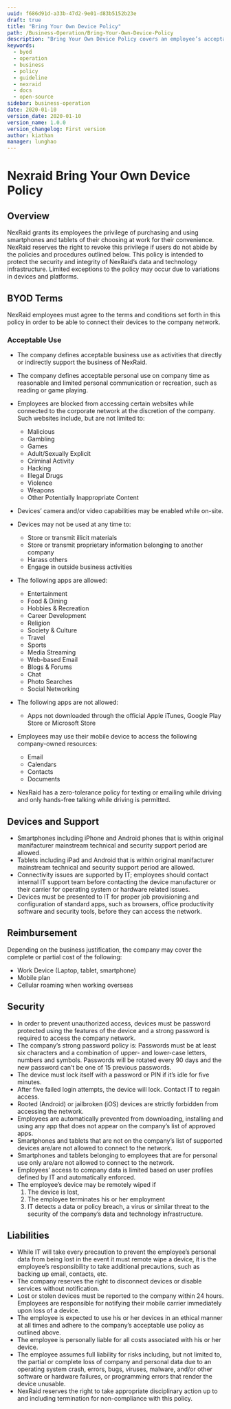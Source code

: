 ```yaml
---
uuid: f686d91d-a33b-47d2-9e01-d83b5152b23e
draft: true
title: "Bring Your Own Device Policy"
path: /Business-Operation/Bring-Your-Own-Device-Policy
description: "Bring Your Own Device Policy covers an employee’s acceptable use of personal devices on corporate networks, defines security controls, and describes supported devices and apps."
keywords: 
  - byod
  - operation
  - business
  - policy
  - guideline
  - nexraid
  - docs
  - open-source
sidebar: business-operation
date: 2020-01-10
version_date: 2020-01-10
version_name: 1.0.0
version_changelog: First version
author: kiathan
manager: lunghao
---
```


# Nexraid Bring Your Own Device Policy
## Overview
NexRaid grants its employees the privilege of purchasing and using smartphones and tablets of their choosing at work for their convenience. NexRaid reserves the right to revoke this privilege if users do not abide by the policies and procedures outlined below. This policy is intended to protect the security and integrity of NexRaid’s data and technology infrastructure. Limited exceptions to the policy may occur due to variations in devices and platforms.


## BYOD Terms
NexRaid employees must agree to the terms and conditions set forth in this policy in order to be able to connect their devices to the company network.

### Acceptable Use
* The company defines acceptable business use as activities that directly or indirectly support the business of NexRaid.
* The company defines acceptable personal use on company time as reasonable and limited personal communication or recreation, such as reading or game playing.
* Employees are blocked from accessing certain websites while connected to the corporate network at the discretion of the company. Such websites include, but are not limited to:
   * Malicious
   * Gambling
   * Games
   * Adult/Sexually Explicit
   * Criminal Activity
   * Hacking
   * Illegal Drugs
   * Violence
   * Weapons
   * Other Potentially Inappropriate Content
* Devices’ camera and/or video capabilities may be enabled while on-site.
* Devices may not be used at any time to:
   * Store or transmit illicit materials
   * Store or transmit proprietary information belonging to another company
   * Harass others
   * Engage in outside business activities
* The following apps are allowed:
   * Entertainment
   * Food & Dining
   * Hobbies & Recreation
   * Career Development
   * Religion
   * Society & Culture
   * Travel
   * Sports
   * Media Streaming
   * Web-based Email
   * Blogs & Forums
   * Chat
   * Photo Searches
   * Social Networking

* The following apps are not allowed:
   * Apps not downloaded through the official Apple iTunes, Google Play Store or Microsoft Store

* Employees may use their mobile device to access the following company-owned resources:
   * Email
   * Calendars
   * Contacts
   * Documents

* NexRaid has a zero-tolerance policy for texting or emailing while driving and only hands-free talking while driving is permitted.


## Devices and Support
* Smartphones including iPhone and Android phones that is within original manifacturer mainstream technical and security support period are allowed.
* Tablets including iPad and Android that is within original manifacturer mainstream technical and security support period are allowed.
* Connectivity issues are supported by IT; employees should contact internal IT support team before contacting the device manufacturer or their carrier for operating system or hardware related issues.
* Devices must be presented to IT for proper job provisioning and configuration of standard apps, such as browsers, office productivity software and security tools, before they can access the network.


## Reimbursement
Depending on the business justification, the company may cover the complete or partial cost of the following:
* Work Device (Laptop, tablet, smartphone)
* Mobile plan
* Cellular roaming when working overseas

## Security
* In order to prevent unauthorized access, devices must be password protected using the features of the device and a strong password is required to access the company network.
* The company’s strong password policy is: Passwords must be at least six characters and a combination of upper- and lower-case letters, numbers and symbols. Passwords will be rotated every 90 days and the new password can’t be one of 15 previous passwords.
* The device must lock itself with a password or PIN if it’s idle for five minutes.
* After five failed login attempts, the device will lock. Contact IT to regain access.
* Rooted (Android) or jailbroken (iOS) devices are strictly forbidden from accessing the network.
* Employees are automatically prevented from downloading, installing and using any app that does not appear on the company’s list of approved apps.
* Smartphones and tablets that are not on the company’s list of supported devices are/are not allowed to connect to the network.
* Smartphones and tablets belonging to employees that are for personal use only are/are not allowed to connect to the network.
* Employees’ access to company data is limited based on user profiles defined by IT and automatically enforced.
* The employee’s device may be remotely wiped if
   1. The device is lost,
   2. The employee terminates his or her employment
   3. IT detects a data or policy breach, a virus or similar threat to the security of the company’s data and technology infrastructure.


## Liabilities
* While IT will take every precaution to prevent the employee’s personal data from being lost in the event it must remote wipe a device, it is the employee’s responsibility to take additional precautions, such as backing up email, contacts, etc.
* The company reserves the right to disconnect devices or disable services without notification.
* Lost or stolen devices must be reported to the company within 24 hours. Employees are responsible for notifying their mobile carrier immediately upon loss of a device.
* The employee is expected to use his or her devices in an ethical manner at all times and adhere to the company’s acceptable use policy as outlined above.
* The employee is personally liable for all costs associated with his or her device.
* The employee assumes full liability for risks including, but not limited to, the partial or complete loss of company and personal data due to an operating system crash, errors, bugs, viruses, malware, and/or other software or hardware failures, or programming errors that render the device unusable.
* NexRaid reserves the right to take appropriate disciplinary action up to and including termination for non-compliance with this policy.
